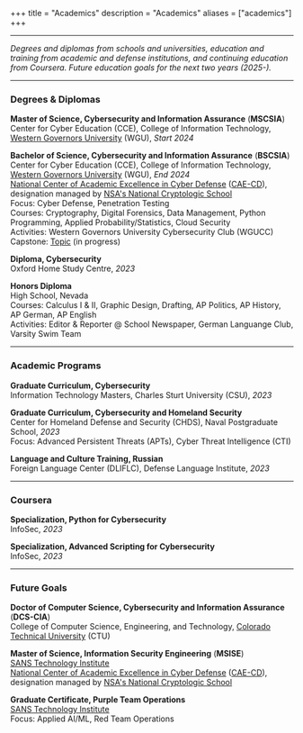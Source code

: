 +++
title = "Academics"
description = "Academics"
aliases = ["academics"]
+++

---

*Degrees and diplomas from schools and universities, education and training from academic and defense institutions, and continuing education from Coursera. Future education goals for the next two years (2025-).*

---

### Degrees & Diplomas

**Master of Science, Cybersecurity and Information Assurance** (**MSCSIA**) \
Center for Cyber Education (CCE), College of Information Technology, [Western Governors University](https://www.wgu.edu/online-it-degrees/cybersecurity-information-assurance-masters-program.html) (WGU), *Start 2024*

**Bachelor of Science, Cybersecurity and Information Assurance** (**BSCSIA**) \
Center for Cyber Education (CCE), College of Information Technology, [Western Governors University](https://www.wgu.edu/online-it-degrees/cybersecurity-information-assurance-bachelors-program.html) (WGU), *End 2024* \
[National Center of Academic Excellence in Cyber Defense](https://www.wgu.edu/online-it-degrees/cybersecurity-information-assurance-bachelors-program/cae-cde-program-designation.html) ([CAE-CD](https://caecommunity.org/about-us/what-cae-cybersecurity)), designation managed by [NSA's National Cryptologic School](https://www.nsa.gov/Academics/Centers-of-Academic-Excellence/) \
Focus: Cyber Defense, Penetration Testing \
Courses: Cryptography, Digital Forensics, Data Management, Python Programming, Applied Probability/Statistics, Cloud Security \
Activities: Western Governors University Cybersecurity Club (WGUCC) \
Capstone: [Topic](https://noahsec.pro/writing) (in progress) 

**Diploma, Cybersecurity** \
Oxford Home Study Centre, *2023*

**Honors Diploma** \
High School, Nevada \
Courses: Calculus I & II, Graphic Design, Drafting, AP Politics, AP History, AP German, AP English \
Activities: Editor & Reporter @ School Newspaper, German Languange Club, Varsity Swim Team

---

### Academic Programs

**Graduate Curriculum, Cybersecurity** \
Information Technology Masters, Charles Sturt University (CSU), *2023*

**Graduate Curriculum, Cybersecurity and Homeland Security** \
Center for Homeland Defense and Security (CHDS), Naval Postgraduate School, *2023* \
Focus: Advanced Persistent Threats (APTs), Cyber Threat Intelligence (CTI)

**Language and Culture Training, Russian** \
Foreign Language Center (DLIFLC), Defense Language Institute, *2023*

---

### Coursera

**Specialization, Python for Cybersecurity** \
InfoSec, *2023*

**Specialization, Advanced Scripting for Cybersecurity** \
InfoSec, *2023*

---

### Future Goals

**Doctor of Computer Science, Cybersecurity and Information Assurance** (**DCS-CIA**) \
College of Computer Science, Engineering, and Technology, [Colorado Technical University](https://www.coloradotech.edu/degrees/doctorates/computer-science/cybersecurity-information-assurance) (CTU)

**Master of Science, Information Security Engineering** (**MSISE**) \
[SANS Technology Institute](https://www.sans.edu/cyber-security-programs/masters-degree/?msc=main-nav) \
[National Center of Academic Excellence in Cyber Defense](https://www.wgu.edu/online-it-degrees/cybersecurity-information-assurance-bachelors-program/cae-cde-program-designation.html) ([CAE-CD](https://caecommunity.org/about-us/what-cae-cybersecurity)), designation managed by [NSA's National Cryptologic School](https://www.nsa.gov/Academics/Centers-of-Academic-Excellence/)

**Graduate Certificate, Purple Team Operations** \
[SANS Technology Institute](https://www.sans.edu/cyber-security-programs/graduate-certificate-purple-team/) \
Focus: Applied AI/ML, Red Team Operations